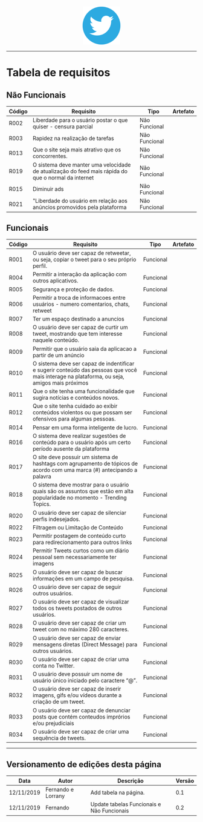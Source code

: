 <span style="margin-left: 40%;">![Twitter Logo](../images/twitter-logo-100px.png)</span>

---

# Tabela de requisitos


## Não Funcionais

| Código | Requisito                                        | Tipo          | Artefato |
| ------ | ------------------------------------------------ | ------------- | -------- |
| R002   | Liberdade para o usuário postar o que quiser - censura parcial   | Não Funcional |
| R003   | Rapidez na realização de tarefas                 | Não Funcional |
| R013   | Que o site seja mais atrativo que os concorrentes\.                                                                                         | Não Funcional |
| R019   | O sistema deve manter uma velocidade de atualização do feed mais rápida do que o normal da internet                                         | Não Funcional |
| R015   | Diminuir ads                                                                                                                                | Não Funcional |
| R021   | "Liberdade do usuário em relação aos anúncios promovidos pela plataforma                                                                    | Não Funcional |

## Funcionais

| Código | Requisito                                                                                                                                   | Tipo          | Artefato |
| ------ | ------------------------------------------------------------------------------------------------------------------------------------------- | ------------- | -------- |
| R001   | O usuário deve ser capaz de retweetar, ou seja, copiar o tweet para o seu próprio perfil\.                                                  | Funcional     |
| R004   | Permitir a interação da aplicação com outros aplicativos\.                                                                                  | Funcional     |
| R005   | Segurança e proteção de dados\.                                                                                                             | Funcional     |
| R006   | Permitir a troca de informacoes entre usuários \- numero comentarios, chats, retweet                                                        | Funcional     |
| R007   | Ter um espaço destinado a anuncios                                                                                                          | Funcional     |
| R008   | O usuário deve ser capaz de curtir um tweet, mostrando que tem interesse naquele conteúdo\.                                                 | Funcional     |
| R009   | Permitir que o usuário saia da aplicacao a partir de um anúncio                                                                             | Funcional     |
| R010   | O sistema deve ser capaz de indentificar e sugerir conteúdo das pessoas que você mais interage na plataforma, ou seja, amigos mais próximos | Funcional     |
| R011   | Que o site tenha uma funcionalidade que sugira notícias e conteúdos novos\.                                                                 | Funcional     |
| R012   | Que o site tenha cuidado ao exibir conteúdos violentos ou que possam ser ofensivos para algumas pessoas\.                                   | Funcional     |
| R014   | Pensar em uma forma inteligente de lucro\.                                                                                                  | Funcional     |
| R016   | O sistema deve realizar sugestões de conteúdo para o usuário após um certo período ausente da plataforma                                    | Funcional     |
| R017   | O site deve possuir um sistema de hashtags com agrupamento de tópicos de acordo com uma marca \(\#\) antecipando a palavra                  | Funcional     |
| R018   | O sistema deve mostrar para o usuário quais são os assuntos que estão em alta popularidade no momento \- Trending Topics\.                  | Funcional     |
| R020   | O usuário deve ser capaz de silenciar perfis indesejados\.                                                                                  | Funcional     |
| R022   | Filtragem ou Limitação de Conteúdo                                                                                                          | Funcional     |
| R023   | Permitir postagem de conteúdo curto para redirecionamento para outros links                                                                 | Funcional     |
| R024   | Permitir Tweets curtos como um diário pessoal sem necessariamente ter imagens                                                               | Funcional     |
| R025   | O usuário deve ser capaz de buscar informações em um campo de pesquisa\.                                                                    | Funcional     |
| R026   | O usuário deve ser capaz de seguir outros usuários\.                                                                                        | Funcional     |
| R027   | O usuário deve ser capaz de visualizar todos os tweets postados de outros usuários\.                                                        | Funcional     |
| R028   | O usuário deve ser capaz de criar um tweet com no máximo 280 caracteres\.                                                                   | Funcional     |
| R029   | O usuário deve ser capaz de enviar mensagens diretas \(Direct Message\) para outros usuários\.                                              | Funcional     |
| R030   | O usuário deve ser capaz de criar uma conta no Twitter\.                                                                                    | Funcional     |
| R031   | O usuário deve possuir um nome de usuário único iniciado pelo caractere “@”\.                                                               | Funcional     |
| R032   | O usuário deve ser capaz de inserir imagens, gifs e/ou vídeos durante a criação de um tweet\.                                               | Funcional     |
| R033   | O usuário deve ser capaz de denunciar posts que contém conteudos imprórios e/ou prejudiciais                                                | Funcional     |
| R034   | O usuário deve ser capaz de criar uma sequência de tweets\.                                                                                 | Funcional     |

---

## Versionamento de edições desta página

| Data       | Autor            | Descrição                | Versão |
| ---------- | ---------------- | ------------------------ | ------ |
| 12/11/2019 | Fernando e Lorrany | Add tabela na página.  | 0.1    |
| 12/11/2019 | Fernando | Update tabelas Funcionais e Não Funcionais | 0.2    |

